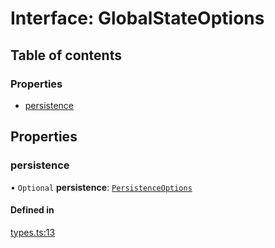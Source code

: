 # Interface: GlobalStateOptions

## Table of contents

### Properties

- [persistence](GlobalStateOptions.md#persistence)

## Properties

### persistence

• `Optional` **persistence**: [`PersistenceOptions`](PersistenceOptions.md)

#### Defined in

[types.ts:13](https://github.com/foobaragency/react-global-state/blob/1698e797/src/types.ts#L13)
